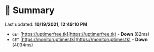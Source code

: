 # 📖 Summary
Last updated: **10/19/2021, 12:49:10 PM**

- `GET` [https://uptimerfree.tk](https://uptimerfree.tk) - **Down** (82ms)
- `GET` [https://monitoruptimer.tk](https://monitoruptimer.tk) - **Down** (4034ms)

